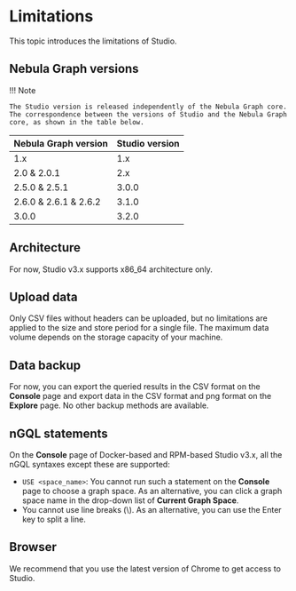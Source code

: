 # Limitations

This topic introduces the limitations of Studio.

## Nebula Graph versions

!!! Note

    The Studio version is released independently of the Nebula Graph core. The correspondence between the versions of Studio and the Nebula Graph core, as shown in the table below.

| Nebula Graph version | Studio version |
| --- | --- |
| 1.x | 1.x|
| 2.0 & 2.0.1 | 2.x |
| 2.5.0 & 2.5.1 | 3.0.0 |
| 2.6.0 & 2.6.1 & 2.6.2 | 3.1.0 |
| 3.0.0 | 3.2.0 |

## Architecture

For now, Studio v3.x supports x86_64 architecture only.

## Upload data

<!--
During the public beta of Nebula Graph Cloud Service, Studio on Cloud has these limitations:

- Only CSV files without headers are supported, and only commas are separators separator.
- Each file of a maximum of 100 MB is supported.
- A total amount of a maximum of 1 GB is supported for each Nebula graph instance.
- Each file is stored for only one calendar day.

-->

Only CSV files without headers can be uploaded, but no limitations are applied to the size and store period for a single file. The maximum data volume depends on the storage capacity of your machine.

## Data backup

For now, you can export the queried results in the CSV format on the **Console** page and export data in the CSV format and png format on the **Explore** page. No other backup methods are available.

## nGQL statements

On the **Console** page of Docker-based and RPM-based Studio v3.x, all the nGQL syntaxes except these are supported:

- `USE <space_name>`: You cannot run such a statement on the **Console** page to choose a graph space. As an alternative, you can click a graph space name in the drop-down list of **Current Graph Space**.
- You cannot use line breaks (\\). As an alternative, you can use the Enter key to split a line.

<!--
For Studio on Cloud, besides the preceding syntax, you cannot run these account and role management statements on the Console page:

- `CREATE USER`
- `ALTER USER`
- `CHANGE PASSWORD`
- `DROP USER`
- `GRANT ROLE`
- `REVOKE ROLE`  

For more information about the preceding statements, see[User management](../../7.data-security/1.authentication/2.management-user.md)
-->

## Browser

We recommend that you use the latest version of Chrome to get access to Studio.
